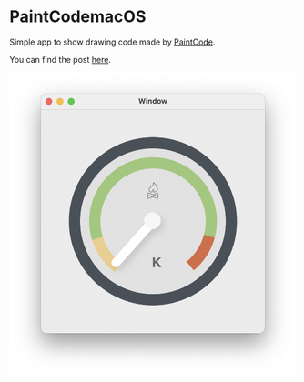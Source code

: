 # PaintCodemacOS

Simple app to show drawing code made by [PaintCode](https://www.paintcodeapp.com).

You can find the post [here](https://kicsipixel.github.io/posts/2022/2022-03-20-paintcode-swift/).

![](PaintCodemacOS.png)